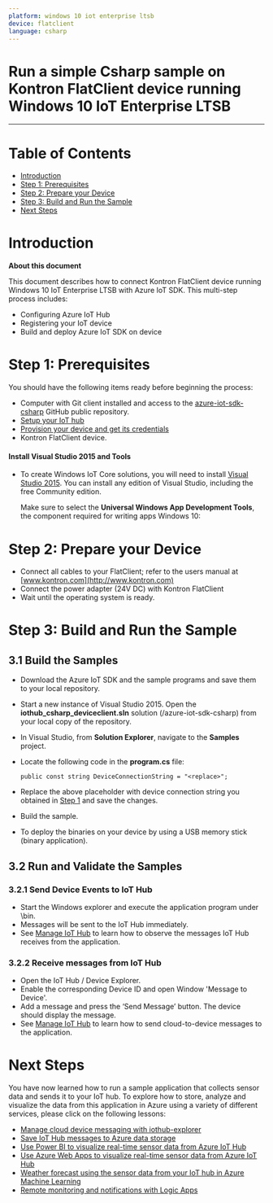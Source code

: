 ```yaml
---
platform: windows 10 iot enterprise ltsb
device: flatclient
language: csharp
---
```


Run a simple Csharp sample on Kontron FlatClient device running Windows 10 IoT Enterprise LTSB
===
---

# Table of Contents

-   [Introduction](#Introduction)
-   [Step 1: Prerequisites](#Prerequisites)
-   [Step 2: Prepare your Device](#PrepareDevice)
-   [Step 3: Build and Run the Sample](#Build)
-   [Next Steps](#NextSteps)

<a name="Introduction"></a>
# Introduction

**About this document**

This document describes how to connect Kontron FlatClient device running Windows 10 IoT Enterprise LTSB with Azure IoT SDK. This multi-step process includes:
-   Configuring Azure IoT Hub
-   Registering your IoT device
-   Build and deploy Azure IoT SDK on device

<a name="Prerequisites"></a>
# Step 1: Prerequisites

You should have the following items ready before beginning the process:

-   Computer with Git client installed and access to the
    [azure-iot-sdk-csharp](https://github.com/Azure/azure-iot-sdk-csharp) GitHub public repository.
-   [Setup your IoT hub][lnk-setup-iot-hub]
-   [Provision your device and get its credentials][lnk-manage-iot-hub]
-   Kontron FlatClient device.

#### Install Visual Studio 2015 and Tools

-   To create Windows IoT Core solutions, you will need to install [Visual Studio 2015](https://www.visualstudio.com/en-us/products/vs-2015-product-editions.aspx). You can install any edition of Visual Studio, including the free Community edition.

    Make sure to select the **Universal Windows App Development Tools**, the component required for writing apps Windows 10:

<a name="PrepareDevice"></a>
# Step 2: Prepare your Device

-   Connect all cables to your FlatClient; refer to the users manual at [www.kontron.com](http://www.kontron.com)
-   Connect the power adapter (24V DC) with Kontron FlatClient
-   Wait until the operating system is ready.

<a name="Build"></a>
# Step 3: Build and Run the Sample

<a name="Step_3_1:_Build"></a>
## 3.1  Build the Samples

-   Download the Azure IoT SDK and the sample programs and save them to your local repository.

-   Start a new instance of Visual Studio 2015. Open the **iothub\_csharp\_deviceclient.sln** solution (/azure-iot-sdk-csharp) from your local copy of the repository.

-   In Visual Studio, from **Solution Explorer**, navigate to the **Samples** project.

-   Locate the following code in the **program.cs** file:

        public const string DeviceConnectionString = "<replace>";

-   Replace the above placeholder with device connection string you obtained in [Step 1](#Prerequisites) and save the changes.

-   Build the sample.
    
-   To deploy the binaries on your device by using a USB memory stick (binary application).

<a name="Step_3_2:_Run"></a>
## 3.2 Run and Validate the Samples

### 3.2.1 Send Device Events to IoT Hub

-   Start the Windows explorer and execute the application program under \bin.
-   Messages will be sent to the IoT Hub immediately.
-   See [Manage IoT Hub][lnk-manage-iot-hub] to learn how to observe the messages IoT Hub receives from the application.

### 3.2.2 Receive messages from IoT Hub

-   Open the IoT Hub / Device Explorer.
-   Enable the corresponding Device ID and open Window 'Message to Device'.
-   Add a message and press the ‘Send Message’ button. The device should display the message.
-   See [Manage IoT Hub][lnk-manage-iot-hub] to learn how to send cloud-to-device messages to the application.

<a name="NextSteps"></a>
# Next Steps

You have now learned how to run a sample application that collects sensor data and sends it to your IoT hub. To explore how to store, analyze and visualize the data from this application in Azure using a variety of different services, please click on the following lessons:

-   [Manage cloud device messaging with iothub-explorer]
-   [Save IoT Hub messages to Azure data storage]
-   [Use Power BI to visualize real-time sensor data from Azure IoT Hub]
-   [Use Azure Web Apps to visualize real-time sensor data from Azure IoT Hub]
-   [Weather forecast using the sensor data from your IoT hub in Azure Machine Learning]
-   [Remote monitoring and notifications with Logic Apps]   

[Manage cloud device messaging with iothub-explorer]: https://docs.microsoft.com/en-us/azure/iot-hub/iot-hub-explorer-cloud-device-messaging
[Save IoT Hub messages to Azure data storage]: https://docs.microsoft.com/en-us/azure/iot-hub/iot-hub-store-data-in-azure-table-storage
[Use Power BI to visualize real-time sensor data from Azure IoT Hub]: https://docs.microsoft.com/en-us/azure/iot-hub/iot-hub-live-data-visualization-in-power-bi
[Use Azure Web Apps to visualize real-time sensor data from Azure IoT Hub]: https://docs.microsoft.com/en-us/azure/iot-hub/iot-hub-live-data-visualization-in-web-apps
[Weather forecast using the sensor data from your IoT hub in Azure Machine Learning]: https://docs.microsoft.com/en-us/azure/iot-hub/iot-hub-weather-forecast-machine-learning
[Remote monitoring and notifications with Logic Apps]: https://docs.microsoft.com/en-us/azure/iot-hub/iot-hub-monitoring-notifications-with-azure-logic-apps
[lnk-setup-iot-hub]: ../setup_iothub.md
[lnk-manage-iot-hub]: ../manage_iot_hub.md

